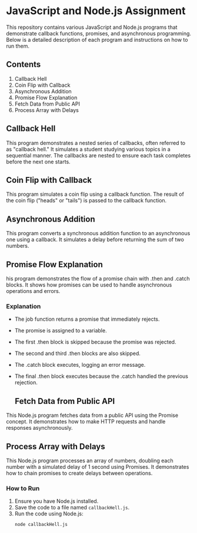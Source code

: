 # JavaScript and Node.js Assignment

This repository contains various JavaScript and Node.js programs that demonstrate callback functions, promises, and asynchronous programming. Below is a detailed description of each program and instructions on how to run them.

## Contents

1. Callback Hell
2. Coin Flip with Callback
3. Asynchronous Addition
4. Promise Flow Explanation
5. Fetch Data from Public API
6. Process Array with Delays

## Callback Hell

This program demonstrates a nested series of callbacks, often referred to as "callback hell." It simulates a student studying various topics in a sequential manner. The callbacks are nested to ensure each task completes before the next one starts.


## Coin Flip with Callback
This program simulates a coin flip using a callback function. The result of the coin flip ("heads" or "tails") is passed to the callback function.
## Asynchronous Addition
This program converts a synchronous addition function to an asynchronous one using a callback. It simulates a delay before returning the sum of two numbers.

## Promise Flow Explanation
his program demonstrates the flow of a promise chain with .then and .catch blocks. It shows how promises can be used to handle asynchronous operations and errors.

### Explanation
- The job function returns a promise that immediately rejects.
- The promise is assigned to a variable.
- The first .then block is skipped because the promise was rejected.
- The second and third .then blocks are also skipped.
- The .catch block executes, logging an error message.
- The final .then block executes because the .catch handled the previous rejection.

  ## Fetch Data from Public API
This Node.js program fetches data from a public API using the Promise concept. It demonstrates how to make HTTP requests and handle responses asynchronously.

## Process Array with Delays
This Node.js program processes an array of numbers, doubling each number with a simulated delay of 1 second using Promises. It demonstrates how to chain promises to create delays between operations.

### How to Run

1. Ensure you have Node.js installed.
2. Save the code to a file named `callbackHell.js`.
3. Run the code using Node.js:
   ```bash
   node callbackHell.js

